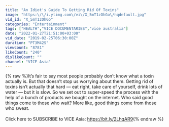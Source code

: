 ```yaml
---
title: "An Idiot's Guide To Getting Rid Of Toxins"
image: "https:\/\/i.ytimg.com\/vi\/X_5mT1zOhGo\/hqdefault.jpg"
vid_id: "X_5mT1zOhGo"
categories: "Entertainment"
tags: ["HEALTH","VICE DOCUMENTARIES","vice australia"]
date: "2022-01-27T21:51:00+03:00"
vid_date: "2019-02-25T06:30:00Z"
duration: "PT3M42S"
viewcount: "8781"
likeCount: "240"
dislikeCount: ""
channel: "VICE Asia"
---
```

{% raw %}It’s fair to say most people probably don’t know what a toxin actually is. But that doesn’t stop us worrying about them. Getting rid of toxins isn’t actually that hard — eat right, take care of yourself, drink lots of water — but it is slow. So we set out to super-speed the process with the help of a bunch of products we bought on the internet. Who said good things come to those who wait? More like, good things come from those who sweat.<br /><br />Click here to SUBSCRIBE to VICE Asia: <a rel="nofollow" target="blank" href="https://bit.ly/2LhqAR9">https://bit.ly/2LhqAR9</a>{% endraw %}
